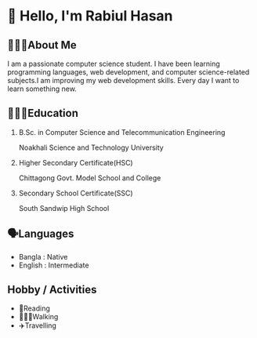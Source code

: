 # 👋 Hello, I'm Rabiul Hasan
## 🧑🏻‍💼About Me
I am a passionate computer science student. I have been learning programming languages, web development, and computer science-related subjects.I am improving my web development skills. Every day I want to learn something new.
## 👨🏻‍🎓Education
 1. B.Sc. in Computer Science and Telecommunication Engineering

    Noakhali Science and Technology University
 2. Higher Secondary Certificate(HSC)
  
     Chittagong Govt. Model School and College
 3. Secondary School Certificate(SSC)

    South Sandwip High School

## 🗣️Languages
- Bangla : Native
- English : Intermediate

## Hobby / Activities
- 📔Reading
- 🚶🏽‍♂️Walking
- ✈️Travelling


<!--
**Rabiul-Sakib/Rabiul-Sakib** is a ✨ _special_ ✨ repository because its `README.md` (this file) appears on your GitHub profile.

Here are some ideas to get you started:

- 🔭 I’m currently working on ...
- 🌱 I’m currently learning ...
- 👯 I’m looking to collaborate on ...
- 🤔 I’m looking for help with ...
- 💬 Ask me about ...
- 📫 How to reach me: ...
- 😄 Pronouns: ...
- ⚡ Fun fact: ...
-->
